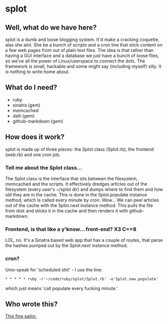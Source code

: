 # splot

## Well, what do we have here?
splot is a dumb and loose blogging system. It'd make a cracking coquette, alas she aint. She be a bunch of scripts and a cron line that stick content on a few web pages from out of plain text files. The idea is that rather than having a GUI interface and a database we just have a bunch of loose files, so we've all the power of Linux/userspace to connect the dots. The framework is small, hackable and some might say (including myself) silly. It is nothing to write home about.

## What do I need?
 * ruby
 * sinatra (gem)
 * memcached
 * dalli (gem)
 * github-markdown (gem)

## How does it work?
splot is made up of three pieces: the Splot class (Splot.rb), the frontend (web.rb) and one cron job.

### Tell me about the Splot class...
The Splot class is the interface that sits between the filesystem, memcached and the scripts. It effectively dredges articles out of the filesystem (every user's ~/splot dir) and dumps where to find them and how old they are in the cache. This is done in the Splot.populate instance method, which is called every minute by cron. Wow... We can peel articles out of the cache with the Splot.next instance method. This pulls the file from disk and sticks it in the cache and then renders it with github-markdown.

### Frontend, is that like a y'know... front-end? X3 C==8
LOL, no. It's a Sinatra based web app that has a couple of routes, that parse the hashes pumped out by the Splot.next instance method.

### cron?
Unix-speak for 'scheduled shit' - I use the line:

`
	* * * * * ruby -r'~/code/ruby/splot/Splot.rb' -e'Splot.new.populate'
`

which just means 'call populate every fucking minute.'

## Who wrote this?
[This fine sailor.](http://twitter.com/tploe)
